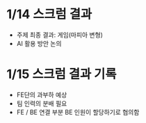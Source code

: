 # 1/14 스크럼 결과
- 주제 최종 결과: 게임(마피아 변형)
- AI 활용 방안 논의

# 1/15 스크럼 결과 기록
- FE단의 과부하 예상
- 팀 인력의 분배 필요
- FE / BE 연결 부분 BE 인원이 할당하기로 협의함